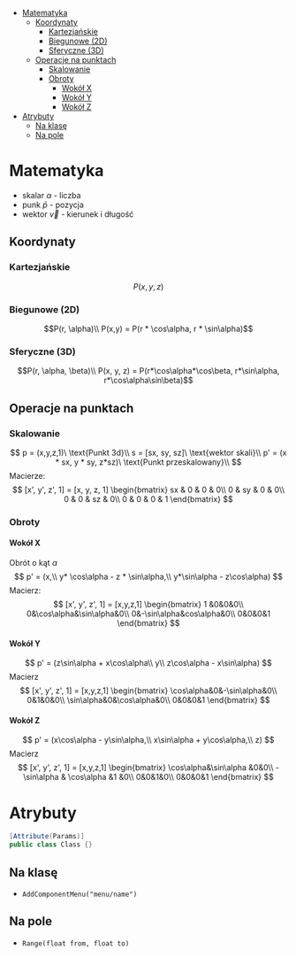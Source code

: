 - [Matematyka](#matematyka)
  - [Koordynaty](#koordynaty)
    - [Kartezjańskie](#kartezja%c5%84skie)
    - [Biegunowe (2D)](#biegunowe-2d)
    - [Sferyczne (3D)](#sferyczne-3d)
  - [Operacje na punktach](#operacje-na-punktach)
    - [Skalowanie](#skalowanie)
    - [Obroty](#obroty)
      - [Wokół X](#wok%c3%b3%c5%82-x)
      - [Wokół Y](#wok%c3%b3%c5%82-y)
      - [Wokół Z](#wok%c3%b3%c5%82-z)
- [Atrybuty](#atrybuty)
  - [Na klasę](#na-klas%c4%99)
  - [Na pole](#na-pole)
  
# Matematyka
- skalar $\alpha$ - liczba
- punk $\bar{p}$ - pozycja
- wektor $\vec{v}$ - kierunek i długość

## Koordynaty
### Kartezjańskie
$$P(x, y, z)$$

### Biegunowe (2D)
$$P(r, \alpha)\\
P(x,y) = P(r * \cos\alpha, r * \sin\alpha)$$
### Sferyczne (3D)
$$P(r, \alpha, \beta)\\
P(x, y, z) = P(r*\cos\alpha*\cos\beta, r*\sin\alpha, r*\cos\alpha\sin\beta)$$

## Operacje na punktach
### Skalowanie
$$
p = (x,y,z,1)\ \text{Punkt 3d}\\
s = [sx, sy, sz]\ \text{wektor skali}\\
p' = (x * sx, y * sy, z*sz)\ \text{Punkt przeskalowany}\\
$$
Macierze:
$$
[x', y', z', 1] = [x, y, z, 1]
\begin{bmatrix}
sx & 0 & 0 & 0\\
0 & sy & 0 & 0\\
0 & 0 & sz & 0\\
0 & 0 & 0 & 1
\end{bmatrix}
$$

### Obroty
#### Wokół X
Obrót o kąt $\alpha$
$$
p' = (x,\\
 y* \cos\alpha - z * \sin\alpha,\\
 y*\sin\alpha - z\cos\alpha)
$$
Macierz: 
$$
[x', y', z', 1] = [x,y,z,1]
\begin{bmatrix}
    1 &0&0&0\\
    0&\cos\alpha&\sin\alpha&0\\
    0&-\sin\alpha&cos\alpha&0\\
    0&0&0&1
\end{bmatrix}
$$

#### Wokół Y
$$
p' = (z\sin\alpha + x\cos\alpha\\
y\\
z\cos\alpha - x\sin\alpha)
$$
Macierz
$$
[x', y', z', 1] = [x,y,z,1]
\begin{bmatrix}
    \cos\alpha&0&-\sin\alpha&0\\
    0&1&0&0\\
    \sin\alpha&0&\cos\alpha&0\\
    0&0&0&1
\end{bmatrix}
$$

#### Wokół Z
$$
p' = (x\cos\alpha - y\sin\alpha,\\
x\sin\alpha + y\cos\alpha,\\
z)
$$
Macierz
$$
[x', y', z', 1] = [x,y,z,1]
\begin{bmatrix}
    \cos\alpha&\sin\alpha &0&0\\
    -\sin\alpha & \cos\alpha &1 &0\\
    0&0&1&0\\
    0&0&0&1
\end{bmatrix}
$$

# Atrybuty
```c#
[Attribute(Params)]
public class Class {}
```
## Na klasę
- `AddComponentMenu("menu/name")`
## Na pole
- `Range(float from, float to)`
